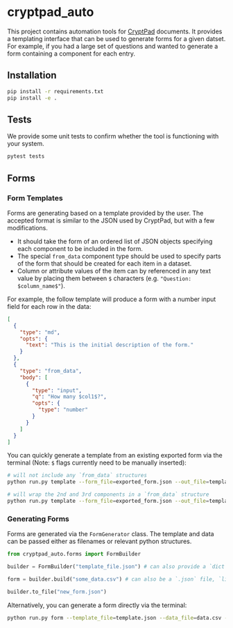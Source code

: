 # cryptpad_auto

This project contains automation tools for [CryptPad](https://github.com/xwiki-labs/cryptpad) documents. It provides a templating interface that can be used to generate forms for a given datset. For example, if you had a large set of questions and wanted to generate a form containing a component for each entry.

## Installation

```bash
pip install -r requirements.txt
pip install -e .
```

## Tests

We provide some unit tests to confirm whether the tool is functioning with your system.

```bash
pytest tests
```

## Forms
### Form Templates

Forms are generating based on a template provided by the user. The accepted format is similar to the JSON used by CryptPad, but with a few modifications. 
* It should take the form of an ordered list of JSON objects specifying each component to be included in the form.
* The special `from_data` component type should be used to specify parts of the form that should be created for each item in a dataset.
* Column or attribute values of the item can by referenced in any text value by placing them between `$` characters (e.g. `"Question: $column_name$"`).

For example, the follow template will produce a form with a number input field for each row in the data:
```json
[
  {
    "type": "md",
    "opts": {
      "text": "This is the initial description of the form."
    }
  },
  {
    "type": "from_data",
    "body": [
      {
        "type": "input",
        "q": "How many $col1$?",
        "opts": {
          "type": "number"
        }
      }
    ]
  }
]
```

You can quickly generate a template from an existing exported form via the terminal (Note: `$` flags currently need to be manually inserted):
```bash
# will not include any `from_data` structures
python run.py template --form_file=exported_form.json --out_file=template.json

# will wrap the 2nd and 3rd components in a `from_data` structure
python run.py template --form_file=exported_form.json --out_file=template.json --data_groups="[[1,2]]"
```

### Generating Forms
Forms are generated via the `FormGenerator` class. The template and data can be passed either as filenames or relevant python structures. 
```python
from cryptpad_auto.forms import FormBuilder

builder = FormBuilder("template_file.json") # can also provide a `dict` template

form = builder.build("some_data.csv") # can also be a `.json` file, `list[dict]` or `pandas.DataFrame` object

builder.to_file("new_form.json")
```

Alternatively, you can generate a form directly via the terminal:
```bash
python run.py form --template_file=template.json --data_file=data.csv --out_file=form.json
```
